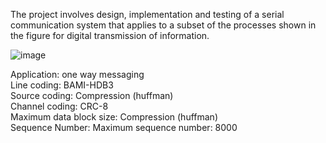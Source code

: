 The project involves design, implementation and testing of a serial communication system that applies to a subset of the processes shown in the figure for digital transmission of information.

![image](https://github.com/user-attachments/assets/76ce0111-ab1c-426f-bdab-c9f9bc02cfba)

Application: one way messaging <br>
Line coding: BAMI-HDB3 <br>
Source coding: Compression (huffman) <br> 
Channel coding: CRC-8 <br>
Maximum data block size: Compression (huffman) <br>
Sequence Number: Maximum sequence number: 8000 <br>

